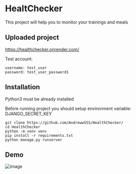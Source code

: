 # HealtChecker

This project will help you to monitor your trainings and meals

## Uploaded project

https://healthchecker.onrender.com/

Test account:
```shell
username: test_user
password: test_user_password1
```

## Installation

Python3 must be already installed

Before running project you should setup environment variable:
DJANGO_SECRET_KEY

```shell
git clone https://github.com/AndrewwSSS/HealthChecker/
cd HealthChecker
python -m venv venv
pip install -r requirements.txt
python manage.py runserver
```

## Demo

![image](https://github.com/user-attachments/assets/486df161-abcb-4217-ba17-aa4d4b18167c)
